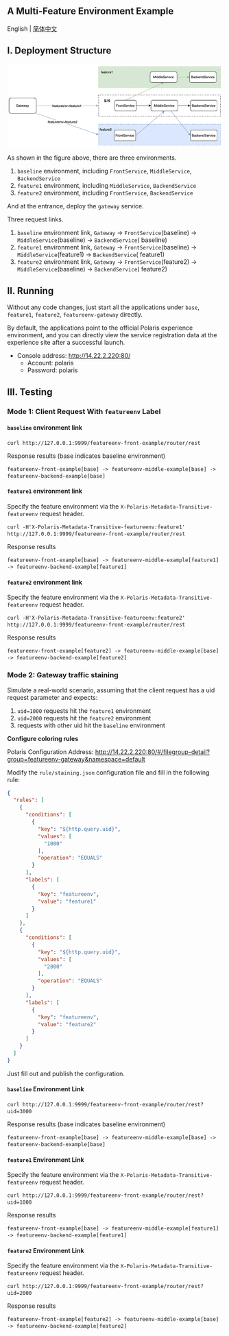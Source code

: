## A Multi-Feature Environment Example

English | [简体中文](./README-zh.md)

## I. Deployment Structure

<img src="./imgs/structs.png" alt="multi-feature environment structure"/>

As shown in the figure above, there are three environments.

1. `baseline` environment, including `FrontService`, `MiddleService`, `BackendService`
2. `feature1` environment, including `MiddleService`, `BackendService`
3. `feature2` environment, including `FrontService`, `BackendService`

And at the entrance, deploy the `gateway` service.

Three request links.

1. `baseline` environment link, `Gateway` -> `FrontService`(baseline) -> `MiddleService`(baseline) -> `BackendService`(
   baseline)
2. `feature1` environment link, `Gateway` -> `FrontService`(baseline) -> `MiddleService`(feature1) -> `BackendService`(
   feature1)
3. `feature2` environment link, `Gateway` -> `FrontService`(feature2) -> `MiddleService`(baseline) -> `BackendService`(
   feature2)

## II. Running

Without any code changes, just start all the applications under `base`, `feature1`, `feature2`, `featureenv-gateway`
directly.

By default, the applications point to the official Polaris experience environment, and you can directly view the service
registration data at the experience site after a successful launch.

- Console address: http://14.22.2.220:80/
    - Account: polaris
    - Password: polaris

## III. Testing

### Mode 1: Client Request With `featureenv` Label

#### `baseline` environment link

````
curl http://127.0.0.1:9999/featureenv-front-example/router/rest
````

Response results (base indicates baseline environment)

````
featureenv-front-example[base] -> featureenv-middle-example[base] -> featureenv-backend-example[base]
````

#### `feature1` environment link

Specify the feature environment via the `X-Polaris-Metadata-Transitive-featureenv` request header.

````
curl -H'X-Polaris-Metadata-Transitive-featureenv:feature1' http://127.0.0.1:9999/featureenv-front-example/router/rest
````

Response results

````
featureenv-front-example[base] -> featureenv-middle-example[feature1] -> featureenv-backend-example[feature1]
````

#### `feature2` environment link

Specify the feature environment via the `X-Polaris-Metadata-Transitive-featureenv` request header.

````
curl -H'X-Polaris-Metadata-Transitive-featureenv:feature2' http://127.0.0.1:9999/featureenv-front-example/router/rest
````

Response results

````
featureenv-front-example[feature2] -> featureenv-middle-example[base] -> featureenv-backend-example[feature2]
````

### Mode 2: Gateway traffic staining

Simulate a real-world scenario, assuming that the client request has a uid request parameter and expects:

1. `uid=1000` requests hit the `feature1` environment
2. `uid=2000` requests hit the `feature2` environment
3. requests with other uid hit the `baseline` environment

**Configure coloring rules**

Polaris Configuration Address: http://14.22.2.220:80/#/filegroup-detail?group=featureenv-gateway&namespace=default

Modify the `rule/staining.json` configuration file and fill in the following rule:

````json
{
  "rules": [
    {
      "conditions": [
        {
          "key": "${http.query.uid}",
          "values": [
            "1000"
          ],
          "operation": "EQUALS"
        }
      ],
      "labels": [
        {
          "key": "featureenv",
          "value": "feature1"
        }
      ]
    },
    {
      "conditions": [
        {
          "key": "${http.query.uid}",
          "values": [
            "2000"
          ],
          "operation": "EQUALS"
        }
      ],
      "labels": [
        {
          "key": "featureenv",
          "value": "feature2"
        }
      ]
    }
  ]
}
````

Just fill out and publish the configuration.

#### `baseline` Environment Link

````
curl http://127.0.0.1:9999/featureenv-front-example/router/rest?uid=3000
````

Response results (base indicates baseline environment)

````
featureenv-front-example[base] -> featureenv-middle-example[base] -> featureenv-backend-example[base]
````

#### `feature1` Environment Link

Specify the feature environment via the `X-Polaris-Metadata-Transitive-featureenv` request header.

````
curl http://127.0.0.1:9999/featureenv-front-example/router/rest?uid=1000
````

Response results

````
featureenv-front-example[base] -> featureenv-middle-example[feature1] -> featureenv-backend-example[feature1]
````

#### `feature2` Environment Link

Specify the feature environment via the `X-Polaris-Metadata-Transitive-featureenv` request header.

````
curl http://127.0.0.1:9999/featureenv-front-example/router/rest?uid=2000
````

Response results

````
featureenv-front-example[feature2] -> featureenv-middle-example[base] -> featureenv-backend-example[feature2]
````


